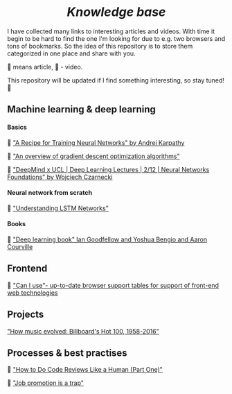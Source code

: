 <h1 align="center"><b><i>Knowledge base</i></b></h1>

I have collected many links to interesting articles and videos. With time it begin to be hard to find the one I'm looking for due to e.g. two browsers and tons of bookmarks. So the idea of this repository is to store them categorized in one place and share with you.

:page_with_curl: means article, :movie_camera: - video.

This repository will be updated if I find something interesting, so stay tuned! :tada:

<h2> Machine learning & deep learning</h2>

<h4> Basics </h4>

:page_with_curl: ["A Recipe for Training Neural Networks" by Andrej Karpathy](http://karpathy.github.io/2019/04/25/recipe/)

:page_with_curl: ["An overview of gradient descent optimization algorithms"](https://ruder.io/optimizing-gradient-descent/)

:movie_camera: ["DeepMind x UCL | Deep Learning Lectures | 2/12 | Neural Networks Foundations" by Wojciech Czarnecki ](https://www.youtube.com/watch?v=FBggC-XVF4M)

<h4> Neural network from scratch </h4>

:page_with_curl: ["Understanding LSTM Networks"](https://colah.github.io/posts/2015-08-Understanding-LSTMs/)

<h4> Books </h4>

:page_with_curl: ["Deep learning book" Ian Goodfellow and Yoshua Bengio and Aaron Courville](http://www.deeplearningbook.org)

<h2> Frontend </h2>

:page_with_curl: ["Can I use"- up-to-date browser support tables for support of front-end web technologies](https://caniuse.com/)

<h2> Projects </h2>

["How music evolved: Billboard's Hot 100, 1958-2016"](https://pudding.cool/2017/03/music-history/)

<h2> Processes & best practises </h2>

:page_with_curl: ["How to Do Code Reviews Like a Human (Part One)"](https://mtlynch.io/human-code-reviews-1/)

:page_with_curl: ["Job promotion is a trap"](https://sizovs.net/2019/01/13/job-promotion-is-a-trap/)
